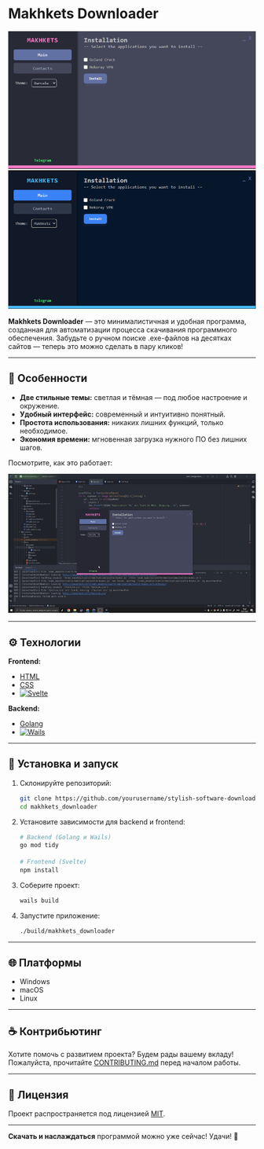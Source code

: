 # Makhkets Downloader

![Minimalistic UI](./assets/light.png)
![Dark Mode UI](./assets/makhkets.png)


**Makhkets Downloader** — это минималистичная и удобная программа, созданная для автоматизации процесса скачивания программного обеспечения. Забудьте о ручном поиске .exe-файлов на десятках сайтов — теперь это можно сделать в пару кликов!

---

## 🎨 Особенности

- **Две стильные темы:** светлая и тёмная — под любое настроение и окружение.
- **Удобный интерфейс:** современный и интуитивно понятный.
- **Простота использования:** никаких лишних функций, только необходимое.
- **Экономия времени:** мгновенная загрузка нужного ПО без лишних шагов.

Посмотрите, как это работает:

![Watch the Demo](./assets/video.gif)

---

## ⚙️ Технологии

**Frontend:**
- [HTML](https://developer.mozilla.org/en-US/docs/Web/HTML)
- [CSS](https://developer.mozilla.org/en-US/docs/Web/CSS)
- [![Svelte](https://img.shields.io/badge/Svelte-%23FF3E00.svg?style=flat-square&logo=svelte&logoColor=white)](https://svelte.dev/)

**Backend:**
- [Golang](https://golang.org/)
- [![Wails](https://img.shields.io/badge/Wails-%23007ACC.svg?style=flat-square&logo=go&logoColor=white)](https://wails.io/)

---

## 🔧 Установка и запуск

1. Склонируйте репозиторий:
   ```bash
   git clone https://github.com/yourusername/stylish-software-downloader.git makhkets_downloader
   cd makhkets_downloader
   ```
2. Установите зависимости для backend и frontend:
   ```bash
   # Backend (Golang и Wails)
   go mod tidy

   # Frontend (Svelte)
   npm install
   ```
3. Соберите проект:
   ```bash
   wails build
   ```
4. Запустите приложение:
   ```bash
   ./build/makhkets_downloader
   ```

---

## 🌐 Платформы
- Windows
- macOS
- Linux

---

## ☕ Контрибьютинг
Хотите помочь с развитием проекта? Будем рады вашему вкладу! Пожалуйста, прочитайте [CONTRIBUTING.md](CONTRIBUTING.md) перед началом работы.

---

## 🚀 Лицензия
Проект распространяется под лицензией [MIT](LICENSE).

---

**Скачать и наслаждаться** программой можно уже сейчас! Удачи! 🙌
